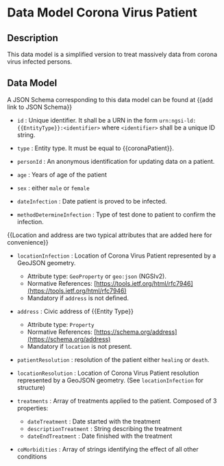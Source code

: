 # Data Model Corona Virus Patient

## Description

This data model is a simplified version to treat massively data from corona virus infected persons.

## Data Model

A JSON Schema corresponding to this data model can be found at
{{add link to JSON Schema}}

-   `id` : Unique identifier. It shall be a URN in the form
    `urn:ngsi-ld:{{EntityType}}:<identifier>` where `<identifier>` shall be a
    unique ID string.

-   `type` : Entity type. It must be equal to {{coronaPatient}}.

-   `personId` : An anonymous identification for updating data on a patient.

-   `age` : Years of age of the patient

-   `sex` : either `male` or `female`

-   `dateInfection` : Date patient is proved to be infected.

-   `methodDetermineInfection` : Type of test done to patient to confirm the infection. 

{{Location and address are two typical attributes that are added here for convenience}}

-   `locationInfection` : Location of Corona Virus Patient represented by a GeoJSON geometry.

    -   Attribute type: `GeoProperty` or `geo:json` (NGSIv2).
    -   Normative References:
        [https://tools.ietf.org/html/rfc7946](https://tools.ietf.org/html/rfc7946)
    -   Mandatory if `address` is not defined.

-   `address` : Civic address of {{Entity Type}}

    -   Attribute type: `Property`
    -   Normative References:
        [https://schema.org/address](https://schema.org/address)
    -   Mandatory if `location` is not present.

-   `patientResolution` : resolution of the patient either `healing` or `death`.

-   `locationResolution` : Location of Corona Virus Patient resolution represented by a GeoJSON geometry.
 (See `locationInfection` for structure) 
 
-   `treatments` : Array of treatments applied to the patient. Composed of 3 properties:
      - `dateTreatment` : Date started with the treatment
      - `descriptionTreatment` : String describing the treatment
      - `dateEndTreatment` : Date finished with the treatment

-   `coMorbidities` : Array of strings identifying the effect of all other conditions